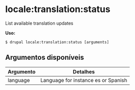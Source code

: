 # locale:translation:status
List available translation updates

**Uso:**
```
$ drupal locale:translation:status [arguments] 
```

## Argumentos disponíveis
Argumento | Detalhes
---------|-------------
language | Language for instance es or Spanish
